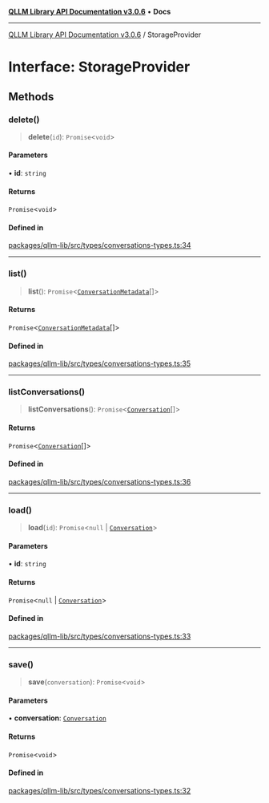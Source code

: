 [**QLLM Library API Documentation v3.0.6**](../README.md) • **Docs**

***

[QLLM Library API Documentation v3.0.6](../globals.md) / StorageProvider

# Interface: StorageProvider

## Methods

### delete()

> **delete**(`id`): `Promise`\<`void`\>

#### Parameters

• **id**: `string`

#### Returns

`Promise`\<`void`\>

#### Defined in

[packages/qllm-lib/src/types/conversations-types.ts:34](https://github.com/quantalogic/qllm/blob/b15a3aa4af263bce36ea091a0f29bf1255b95497/packages/qllm-lib/src/types/conversations-types.ts#L34)

***

### list()

> **list**(): `Promise`\<[`ConversationMetadata`](ConversationMetadata.md)[]\>

#### Returns

`Promise`\<[`ConversationMetadata`](ConversationMetadata.md)[]\>

#### Defined in

[packages/qllm-lib/src/types/conversations-types.ts:35](https://github.com/quantalogic/qllm/blob/b15a3aa4af263bce36ea091a0f29bf1255b95497/packages/qllm-lib/src/types/conversations-types.ts#L35)

***

### listConversations()

> **listConversations**(): `Promise`\<[`Conversation`](Conversation.md)[]\>

#### Returns

`Promise`\<[`Conversation`](Conversation.md)[]\>

#### Defined in

[packages/qllm-lib/src/types/conversations-types.ts:36](https://github.com/quantalogic/qllm/blob/b15a3aa4af263bce36ea091a0f29bf1255b95497/packages/qllm-lib/src/types/conversations-types.ts#L36)

***

### load()

> **load**(`id`): `Promise`\<`null` \| [`Conversation`](Conversation.md)\>

#### Parameters

• **id**: `string`

#### Returns

`Promise`\<`null` \| [`Conversation`](Conversation.md)\>

#### Defined in

[packages/qllm-lib/src/types/conversations-types.ts:33](https://github.com/quantalogic/qllm/blob/b15a3aa4af263bce36ea091a0f29bf1255b95497/packages/qllm-lib/src/types/conversations-types.ts#L33)

***

### save()

> **save**(`conversation`): `Promise`\<`void`\>

#### Parameters

• **conversation**: [`Conversation`](Conversation.md)

#### Returns

`Promise`\<`void`\>

#### Defined in

[packages/qllm-lib/src/types/conversations-types.ts:32](https://github.com/quantalogic/qllm/blob/b15a3aa4af263bce36ea091a0f29bf1255b95497/packages/qllm-lib/src/types/conversations-types.ts#L32)

